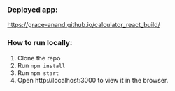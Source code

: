 ### Deployed app:
https://grace-anand.github.io/calculator_react_build/

### How to run locally:
1. Clone the repo
2. Run `npm install`
3. Run `npm start`
4. Open http://localhost:3000 to view it in the browser.
